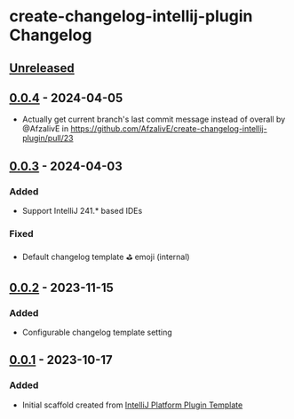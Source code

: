 <!-- Keep a Changelog guide -> https://keepachangelog.com -->

# create-changelog-intellij-plugin Changelog

## [Unreleased]

## [0.0.4] - 2024-04-05

- Actually get current branch's last commit message instead of overall by @AfzalivE in https://github.com/AfzalivE/create-changelog-intellij-plugin/pull/23

## [0.0.3] - 2024-04-03

### Added

- Support IntelliJ 241.* based IDEs

### Fixed

- Default changelog template ⛳️ emoji (internal)

## [0.0.2] - 2023-11-15

### Added

- Configurable changelog template setting

## [0.0.1] - 2023-10-17

### Added

- Initial scaffold created from [IntelliJ Platform Plugin Template](https://github.com/JetBrains/intellij-platform-plugin-template)

[Unreleased]: https://github.com/AfzalivE/create-changelog-intellij-plugin/compare/v0.0.4...HEAD
[0.0.4]: https://github.com/AfzalivE/create-changelog-intellij-plugin/compare/v0.0.3...v0.0.4
[0.0.3]: https://github.com/AfzalivE/create-changelog-intellij-plugin/compare/v0.0.2...v0.0.3
[0.0.2]: https://github.com/AfzalivE/create-changelog-intellij-plugin/compare/v0.0.1...v0.0.2
[0.0.1]: https://github.com/AfzalivE/create-changelog-intellij-plugin/commits/v0.0.1
